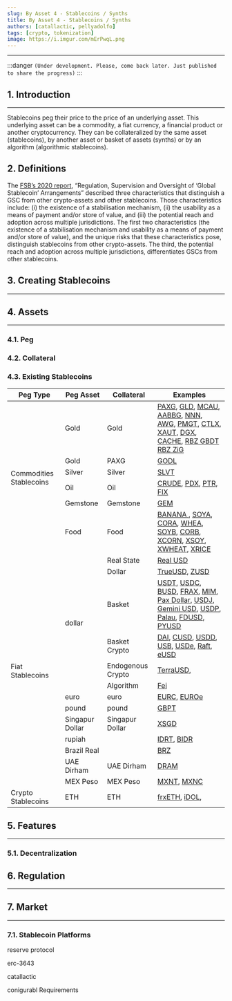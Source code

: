 ```yaml
---
slug: By Asset 4 - Stablecoins / Synths
title: By Asset 4 - Stablecoins / Synths
authors: [catallactic, pellyadolfo]
tags: [crypto, tokenization]
image: https://i.imgur.com/mErPwqL.png
---
```

---

:::danger
`(Under development. Please, come back later. Just published to share the progress)`
:::

## 1. Introduction
---

Stablecoins peg their price to the price of an underlying asset. This underlying asset can be a commodity, a fiat currency, a financial product or another cryptocurrency. They can be collateralized by the same asset (stablecoins), by another asset or basket of assets (synths) or by an algorithm (algorithmic stablecoins).

## 2. Definitions

The <a href="https://www.fsb.org/2023/07/high-level-recommendations-for-the-regulation-supervision-and-oversight-of-global-stablecoin-arrangements-final-report/" target="_blank">FSB’s 2020 report</a>, “Regulation, Supervision and Oversight of ‘Global Stablecoin’ Arrangements” described three characteristics that distinguish a GSC from other crypto-assets and other stablecoins. Those characteristics include: (i) the existence of a stabilisation mechanism, (ii) the usability as a means of payment and/or store of value, and (iii) the potential reach and adoption across multiple jurisdictions. The first two characteristics (the existence of a stabilisation mechanism and usability as a means of payment and/or store of value), and the unique risks that these characteristics pose, distinguish stablecoins from other crypto-assets. The third, the potential reach and adoption across multiple jurisdictions, differentiates GSCs from other stablecoins.

## 3. Creating Stablecoins
---


## 4. Assets
---

### 4.1. Peg


### 4.2. Collateral


### 4.3. Existing Stablecoins

<table class="table w-auto mx-auto fs-6">
	<thead class="thead-dark">
		<tr>
			<th scope="col">Peg Type</th>
			<th scope="col">Peg Asset</th>
			<th scope="col">Collateral</th>
			<th scope="col">Examples</th>
		</tr>
	</thead>
	<tbody>
		<tr>
			<td rowspan="6">Commodities Stablecoins</td>
			<td>Gold</td>
			<td>Gold</td>
			<td>
				<a href="https://paxos.com/paxgold/" target="_blank"> PAXG</a>, 
				<a href="https://www.goldario.com/" target="_blank"> GLD</a>, 
				<a href="https://meld.gold/" target="_blank"> MCAU</a>, 
				<a href="https://aabbgoldtoken.com/aabbg/" target="_blank"> AABBG</a>, 
				<a href="https://novemgold.com/en/tokens/nnn.html" target="_blank"> NNN</a>,<br/>
				<a href="https://www.agagoldy.com/" target="_blank"> AWG</a>, 
				<a href="https://pmgt.io/" target="_blank"> PMGT</a>, 
				<a href="https://cashtelex.com/" target="_blank"> CTLX</a>, 
				<a href="https://gold.tether.to/" target="_blank"> XAUT</a>, 
				<a href="https://digix.global/dgx" target="_blank"> DGX</a>, 
				<a href="https://cache.gold/" target="_blank"> CACHE</a>,
				<a href="https://www.rbz.co.zw/documents/Gold-backed_Digital_Token/August/RBZ_Gold-backed_Digital_Tokens_Issue_12_Results_03_August_2023.pdf" target="_blank"> RBZ GBDT</a>
				<a href="https://beincrypto.com/zimbabwe-gold-digital-token-zig/" target="_blank"> RBZ ZiG</a>
			</td>
		</tr>
		<tr>
			<td>Gold</td>
			<td>PAXG</td>
			<td>
				<a href="https://godl.gold" target="_blank">GODL</a>
			</td>
		</tr>
		<tr>
			<td>Silver</td>
			<td>Silver</td>
			<td>
				<a href="" target="_blank">SLVT</a>
			</td>
		</tr>
		<tr>
			<td>Oil</td>
			<td>Oil</td>
			<td>
				<a href="http://crudeoil.finance/" target="_blank"> CRUDE</a>, 
				<a href="https://pdxcoin.io/" target="_blank"> PDX</a>, 
				<a href="https://www.petro.gob.ve/en/" target="_blank"> PTR</a>,
				<a href="https://finamatrix.net/fix/" target="_blank"> FIX</a>
			</td>
		</tr>
		<tr>
			<td>Gemstone</td>
			<td>Gemstone</td>
			<td>
				<a href="https://www.habsburgfinearts.com/en/faq/" target="_blank">GEM</a>
			</td>
		</tr>
		<tr>
			<td>Food</td>
			<td>Food</td>
			<td>
				<a href="https://www.cyberkongz.com/" target="_blank"> BANANA </a>, 
				<a href="https://agrotoken.com/" target="_blank"> SOYA</a>, 
				<a href="https://agrotoken.com/" target="_blank"> CORA</a>, 
				<a href="https://agrotoken.com/" target="_blank"> WHEA</a>, 
				<a href="https://agrotoken.com/" target="_blank"> SOYB</a>, 
				<a href="https://agrotoken.com/" target="_blank"> CORB</a>, 
				<a href="https://testnet.landx.fi/" target="_blank"> XCORN</a>, 
				<a href="https://testnet.landx.fi/" target="_blank"> XSOY</a>, 
				<a href="https://testnet.landx.fi/" target="_blank"> XWHEAT</a>, 
				<a href="https://testnet.landx.fi/" target="_blank"> XRICE</a> 
			</td>
		</tr>
		<tr>
			<td rowspan="13">Fiat Stablecoins</td>
			<td rowspan="6">dollar</td>
			<td>Real State</td>
			<td>
				<a href="https://www.tangible.store/" target="_blank">Real USD</a>
			</td>
		</tr>
		<tr>
			<td>Dollar</td>
			<td>
				<a href="https://www.tusd.io/trueusd" target="_blank"> TrueUSD</a>, 
				<a href="https://stablecoin.z.com/zusd/" target="_blank"> ZUSD</a>
			</td>
		</tr>
		<tr>
			<td>Basket</td>
			<td>
				<a href="https://tether.to/en/transparency/#usdt" target="_blank"> USDT</a>, 
				<a href="https://www.circle.com/en/usdc" target="_blank"> USDC</a>, 
				<a href="https://www.binance.com/en/busd" target="_blank"> BUSD</a>, 
				<a href="https://frax.finance/" target="_blank"> FRAX</a>, 
				<a href="https://abracadabra.money/" target="_blank"> MIM</a>, 
				<a href="https://paxos.com/usdp/" target="_blank"> Pax Dollar</a>, 
				<a href="https://just.network/" target="_blank"> USDJ</a>, 
				<a href="https://www.gemini.com/dollar" target="_blank"> Gemini USD</a>, 
				<a href="https://paxos.com/usdp/" target="_blank"> USDP</a>, 
				<a href="https://www.palaugov.pw/stablecoin/" target="_blank"> Palau</a>, 
				<a href="https://firstdigitallabs.com/" target="_blank"> FDUSD</a>, 
				<a href="https://www.paypal.com/us/digital-wallet/manage-money/crypto/pyusd" target="_blank"> PYUSD</a>
			</td>
		</tr>
		<tr>
			<td>Basket Crypto</td>
			<td>
				<a href="https://makerdao.com/" target="_blank"> DAI</a>, 
				<a href="https://celo.org/" target="_blank"> CUSD</a>, 
				<a href="https://usdd.io/#/" target="_blank"> USDD</a>, 
				<a href="https://stabolut.com/" target="_blank"> USB</a>, 
				<a href="https://www.ethena.fi/" target="_blank"> USDe</a>, 
				<a href="https://raft.fi/" target="_blank"> Raft</a>, 
				<a href="https://lybra.finance/" target="_blank"> eUSD</a>
			</td>
		</tr>
		<tr>
			<td>Endogenous Crypto</td>
			<td>
				<a href="https://www.terra.money/" target="_blank">TerraUSD</a>, 
			</td>
		</tr>
		<tr>
			<td>Algorithm</td>
			<td>
				<a href="https://fei.money/" target="_blank">Fei</a>
			</td>
		</tr>
		<tr>
			<td>euro</td>
			<td>euro</td>
			<td>
				<a href="https://www.circle.com/en/euro-coin" target="_blank"> EURC</a>, 
				<a href="https://www.euroe.com/" target="_blank"> EUROe</a>
			</td>
		</tr>
		<tr>
			<td>pound</td>
			<td>pound</td>
			<td><a href="https://poundtoken.io/" target="_blank">GBPT</a></td>
		</tr>
		<tr>
			<td>Singapur Dollar</td>
			<td>Singapur Dollar</td>
			<td><a href="https://www.straitsx.com/xsgd" target="_blank">XSGD</a></td>
		</tr>
		<tr>
			<td>rupiah</td>
			<td></td>
			<td>
				<a href="https://rupiahtoken.com/" target="_blank"> IDRT</a>,
				<a href="https://www.tokocrypto.com/" target="_blank"> BIDR</a>
			</td>
		</tr>
		<tr>
			<td>Brazil Real</td>
			<td></td>
			<td><a href="https://www.brztoken.io/" target="_blank">BRZ</a></td>
		</tr>
		<tr>
			<td>UAE Dirham</td>
			<td>UAE Dirham</td>
			<td><a href="https://www.linkedin.com/feed/update/urn:li:activity:7114463707258060800/" target="_blank">DRAM</a></td>
		</tr>
		<tr>
			<td>MEX Peso</td>
			<td>MEX Peso</td>
			<td>
				<a href="https://tether.to/en/transparency/#mxnt" target="_blank"> MXNT</a>, 
				<a href="https://mxnc.mx/" target="_blank"> MXNC</a>
			</td>
		</tr>
		<tr>
			<td>Crypto Stablecoins</td>
			<td>ETH</td>
			<td>ETH</td>
			<td>
				<a href="https://frax.finance/" target="_blank"> frxETH</a>,
				<a href="https://lien.finance/" target="_blank"> iDOL</a>,
			</td>
		</tr>
	</tbody>
</table>

## 5. Features
---

### 5.1. Decentralization





## 6. Regulation
---




## 7. Market
---

### 7.1. Stablecoin Platforms

reserve protocol

erc-3643

catallactic

conigurabl Requirements




